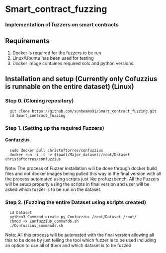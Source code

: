 # Smart_contract_fuzzing

### Implementation of fuzzers on smart contracts

## Requirements

1. Docker is required for the fuzzers to be run
2. Linux/Ubuntu has been used for testing
3. Docker image containes required solc and python versions.

## Installation and setup (Currently only Cofuzzius is runnable on the entire dataset) (Linux)

### Step 0. (Cloning repository)

``` 
  git clone https://github.com/sunbeam891/Smart_contract_fuzzing.git 
  cd Smart_contract_fuzzing
```

### Step 1. (Setting up the required Fuzzers) 

#### Confuzzius

``` 
  sudo docker pull christoftorres/confuzzius
  docker run -i -t -v $(pwd)/Major_dataset:/root/Dataset  christoftorres/confuzzius
```

Note: The process of Fuzzer installation will be done through docker build files and not docker images being pulled this way in the final version with all the process automated using scripts just like profuzzbench. All the Fuzzers will be setup properly using the scripts in final version and user will be asked which fuzzer is to be run on the dataset.

### Step 2. (Fuzzing the entire Dataset using scripts created)

```
  cd Dataset
  python3 Command_create.py Confuzzius /root/Dataset /root/
  chmod +x Confuzzius_commands.sh
  ./Confuzzius_commands.sh
```

Note: All this process will be automated with the final version allowing all this to be done by just telling the tool which fuzzer is to be used including an option to use all of them and which dataset is to be fuzzed
